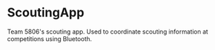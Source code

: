 # ScoutingApp

Team 5806's scouting app. Used to coordinate scouting information at competitions using Bluetooth.
